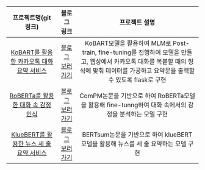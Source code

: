 |프로젝트명(git 링크)|블로그 링크|프로젝트 설명|
|:-----:|:-----:|:-----:|
|[KoBART를 활용한 카카오톡 대화 요약 서비스](https://github.com/jx-dohwan/KoBART_generation_summary_service)|[블로그 보러 가기](https://velog.io/@jx7789/series/Project-ollection)|KoBART모델을 활용하여 MLM로 Post-train, fine-tuning를 진행하여 모델을 만들고, 웹상에서 카카오톡 대화를 복붙할 때의 형식에 맞춰 데이터를 가공하고 요약문을 출력할 수 있도록 flask로 구현|
|[RoBERTa를 활용한 대화 속 감정 인식](https://github.com/jx-dohwan/RoBERTa_ERC)|[블로그 보러 가기](https://velog.io/@jx7789/series/KlueBERT%EB%A5%BC-%ED%99%9C%EC%9A%A9%ED%95%9C-%EB%89%B4%EC%8A%A4-%EC%84%B8-%EC%A4%84-%EC%9A%94%EC%95%BD-%EC%84%9C%EB%B9%84%EC%8A%A4)|ComPM논문을 기반으로 하여 RoBERTa모델을 활용해 fine-tunng하여 대화 속에서의 감정을 분석하는 모델 구현|
|[KlueBERT를 활용한 뉴스 세 줄 요약 서비스](https://github.com/jx-dohwan/kluebert_Extract_summary)|[블로그 보러 가기](https://velog.io/@jx7789/series/KlueBERT%EB%A5%BC-%ED%99%9C%EC%9A%A9%ED%95%9C-%EB%89%B4%EC%8A%A4-%EC%84%B8-%EC%A4%84-%EC%9A%94%EC%95%BD-%EC%84%9C%EB%B9%84%EC%8A%A4)|BERTsum논문을 기반으로 하여 klueBERT 모델을 활용해 뉴스를 세 줄 요약하는 모델 구현|
